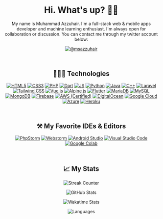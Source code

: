 <h1 align="center">Hi. What's up? 👋🏻</h1>

<p align="center">My name is Muhammad Azzuhair. I'm a full-stack web & mobile apps developer and machine learning enthusiast. I'm always open for collaboration or discussion. You can contact me through my twitter account below:</p>

<p align="center"><a href="https://twitter.com/msazzuhair"><img src="https://img.shields.io/badge/msazzuhair-%231DA1F2.svg?style=for-the-badge&logo=Twitter&logoColor=white" alt="@msazzuhair"></a></p>
<br>

<h2 align="center">👨🏻‍💻 Technologies</h2>
<p align="center">
<a href="https://html.spec.whatwg.org/multipage/"><img src="https://img.shields.io/badge/HTML5-E34F26?style=for-the-badge&amp;logo=html5&amp;logoColor=white" alt="HTML5"></a>
<a href="https://www.w3.org/Style/CSS/specs.en.html"><img src="https://img.shields.io/badge/CSS3-1572B6?style=for-the-badge&amp;logo=css3&amp;logoColor=white" alt="CSS3"></a>
<a href="https://www.php.net/"><img src="https://img.shields.io/badge/PHP-777BB4?style=for-the-badge&amp;logo=php&amp;logoColor=white" alt="PHP"></a>
<a href="https://dart.dev/"><img src="https://img.shields.io/badge/Dart-0175C2?style=for-the-badge&amp;logo=dart&amp;logoColor=white" alt="Dart"></a>
<a href="https://standardjs.com/"><img src="https://img.shields.io/badge/JavaScript-323330?style=for-the-badge&amp;logo=javascript&amp;logoColor=white" alt="JS"></a>
<a href="https://www.python.org/"><img src="https://img.shields.io/badge/Python-3776AB?style=for-the-badge&amp;logo=python&amp;logoColor=white" alt="Python"></a>
<a href="https://openjdk.java.net/"><img src="https://img.shields.io/badge/Java-ED8B00?style=for-the-badge&amp;logo=openjdk&amp;logoColor=white" alt="Java"></a>
<a href="https://gcc.gnu.org/"><img src="https://img.shields.io/badge/C%2B%2B-00599C?style=for-the-badge&amp;logo=c%2B%2B&amp;logoColor=white" alt="C++"></a>
<a href="https://laravel.com/"><img src="https://img.shields.io/badge/Laravel-FF2D20?style=for-the-badge&amp;logo=laravel&amp;logoColor=white" alt="Laravel"></a>
<a href="https://tailwindcss.com/"><img src="https://img.shields.io/badge/Tailwind_CSS-38B2AC?style=for-the-badge&amp;logo=tailwind-css&amp;logoColor=white" alt="Tailwind CSS"></a>
<a href="https://vuejs.org/"><img src="https://img.shields.io/badge/Vue.js-35495E?style=for-the-badge&amp;logo=vuedotjs&amp;logoColor=white" alt="Vue js"></a>
<a href="https://alpinejs.dev/"><img src="https://img.shields.io/badge/AlpineJS-8BC0D0?style=for-the-badge&amp;logo=alpine.js&amp;logoColor=black" alt="Alpine js"></a>
<a href="https://flutter.dev/"><img src="https://img.shields.io/badge/Flutter-02569B?style=for-the-badge&amp;logo=flutter&amp;logoColor=white" alt="Flutter"></a>
<a href="https://mariadb.org/"><img src="https://img.shields.io/badge/MariaDB-003545?style=for-the-badge&amp;logo=mariadb&amp;logoColor=white" alt="MariaDB"></a>
<a href="https://www.mysql.com/"><img src="https://img.shields.io/badge/MySQL-00000F?style=for-the-badge&amp;logo=mysql&amp;logoColor=white" alt="MySQL"></a>
<a href="https://mongodb.com"><img src="https://img.shields.io/badge/MongoDB-4EA94B?style=for-the-badge&amp;logo=mongodb&amp;logoColor=white" alt="MongoDB"></a>
<a href="https://firebase.google.com"><img src="https://img.shields.io/badge/Firebase-039BE5?style=for-the-badge&amp;logo=Firebase&amp;logoColor=white" alt="Firebase"></a>
<a href="https://aws.amazon.com/"><img src="https://img.shields.io/badge/Amazon_AWS-232F3E?style=for-the-badge&amp;logo=amazon-aws&amp;logoColor=white" alt="AWS (Certified)"></a>
<a href="https://www.digitalocean.com/"><img src="https://img.shields.io/badge/Digital_Ocean-0080FF?style=for-the-badge&amp;logo=DigitalOcean&amp;logoColor=white" alt="DigitalOcean"></a>
<a href="https://cloud.google.com/"><img src="https://img.shields.io/badge/Google_Cloud-4285F4?style=for-the-badge&amp;logo=google-cloud&amp;logoColor=white" alt="Google Cloud"></a>
<a href="https://azure.microsoft.com/en-us/"><img src="https://img.shields.io/badge/microsoft%20azure-0089D6?style=for-the-badge&amp;logo=microsoft-azure&amp;logoColor=white" alt="Azure"></a>
<a href="https://www.heroku.com/"><img src="https://img.shields.io/badge/Heroku-430098?style=for-the-badge&amp;logo=heroku&amp;logoColor=white" alt="Heroku"></a>
</p>

<br>

<h2 align="center">⚒️ My Favorite IDEs & Editors</h2>
<p align="center">
<a href="https://www.jetbrains.com/phpstorm/"><img src="https://img.shields.io/badge/phpstorm-9932cc?style=for-the-badge&amp;logo=phpstorm&amp;logoColor=white" alt="PhpStorm"></a>
<a href="https://www.jetbrains.com/webstorm/"><img src="https://img.shields.io/badge/webstorm-1a87d8?style=for-the-badge&amp;logo=webstorm&amp;logoColor=white" alt="Webstorm"></a>
<a href="https://developer.android.com/studio"><img src="https://img.shields.io/badge/Android_Studio-22BA67?style=for-the-badge&amp;logo=android-studio&amp;logoColor=white" alt="Android Studio"></a>
<a href="https://code.visualstudio.com/"><img src="https://img.shields.io/badge/Visual_Studio_Code-0078D4?style=for-the-badge&amp;logo=visual%20studio%20code&amp;logoColor=white" alt="Visual Studio Code"></a>
<a href="https://research.google.com/colaboratory/"><img src="https://img.shields.io/badge/Colab-F9AB00?style=for-the-badge&amp;logo=googlecolab&amp;color=525252" alt="Google Colab"></a>
</p>

<br>

<h2 align="center">📈 My Stats</h2>

<p align="center" width="50"><img src="https://github-readme-streak-stats.herokuapp.com/?user=msazzuhair&theme=tokyonight&hide_border=true" alt="Streak Counter"></p>

<p align="center">
<img src="https://github-readme-stats-msazzuhair.vercel.app/api?username=msazzuhair&amp;count_private=true&amp;include_all_commits=true&amp;theme=tokyonight&amp;show_icons=true&amp;hide_border=true&amp;hide_title=true" alt="GitHub Stats">
</p>
<p align="center">
<img src="https://github-readme-stats.vercel.app/api/wakatime?username=msazzuhair&amp;theme=tokyonight&amp;langs_count=5&amp;hide_border=true" alt="Wakatime Stats">
</p>
<p align="center">
<img src="https://github-readme-stats-msazzuhair.vercel.app/api/top-langs?theme=tokyonight&amp;username=msazzuhair&amp;hide=html,blade,css&amp;layout=compact&amp;hide_border=true" alt="Languages">
</p>
